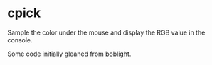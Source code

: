 cpick
===========

Sample the color under the mouse and display the RGB value in the console.

Some code initially gleaned from [boblight](https://code.google.com/p/boblight/).

